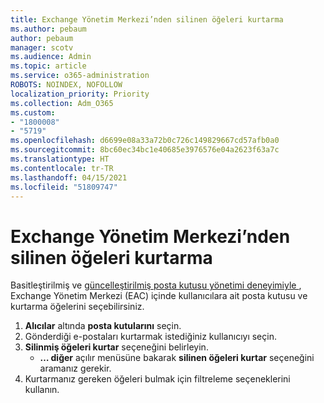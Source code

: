 ```yaml
---
title: Exchange Yönetim Merkezi’nden silinen öğeleri kurtarma
ms.author: pebaum
author: pebaum
manager: scotv
ms.audience: Admin
ms.topic: article
ms.service: o365-administration
ROBOTS: NOINDEX, NOFOLLOW
localization_priority: Priority
ms.collection: Adm_O365
ms.custom:
- "1800008"
- "5719"
ms.openlocfilehash: d6699e08a33a72b0c726c149829667cd57afb0a0
ms.sourcegitcommit: 8bc60ec34bc1e40685e3976576e04a2623f63a7c
ms.translationtype: HT
ms.contentlocale: tr-TR
ms.lasthandoff: 04/15/2021
ms.locfileid: "51809747"
---
```

# <a name="recover-deleted-items-from-exchange-admin-center"></a>Exchange Yönetim Merkezi’nden silinen öğeleri kurtarma

Basitleştirilmiş ve [güncelleştirilmiş posta kutusu yönetimi deneyimiyle ](https://admin.exchange.microsoft.com/#/mailboxes), Exchange Yönetim Merkezi (EAC) içinde kullanıcılara ait posta kutusu ve kurtarma öğelerini seçebilirsiniz.

1. **Alıcılar** altında **posta kutularını** seçin.
2. Gönderdiği e-postaları kurtarmak istediğiniz kullanıcıyı seçin.
3. **Silinmiş öğeleri kurtar** seçeneğini belirleyin.
    - **… diğer** açılır menüsüne bakarak **silinen öğeleri kurtar** seçeneğini aramanız gerekir.
4. Kurtarmanız gereken öğeleri bulmak için filtreleme seçeneklerini kullanın.
